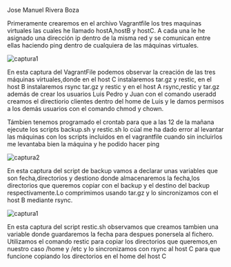 Jose Manuel Rivera Boza

Primeramente crearemos en el archivo Vagrantfile los tres maquinas virtuales las cuales he llamado hostA,hostB y hostC.
A cada una le he asignado una dirección ip dentro de la misma red y se comunican entre ellas haciendo ping dentro de 
cualquiera de las máquinas virtuales.

![captura1](img/capturaVagrantFile)

En esta captura del VagrantFile podemos observar la creación de las tres máquinas virtuales,donde
en el host C instalaremos tar.gz y restic, en el host B instalaremos rsync tar.gz y restic y en el
host A rsync,restic y tar.gz además de crear los usuarios Luis Pedro y Juan con el comando useradd
creamos el directiorio clientes dentro del home de Luis y le damos permisos a los demás usuarios con
el comando chmod y chown.

Támbien tenemos programado el crontab para que a las 12 de la mañana ejecute los scripts backup.sh 
y restic.sh lo cúal me ha dado error al levantar las máquinas con los scripts incluidos en el 
vagrantfile cuando sin incluirlos me levantaba bien la máquina y he podido hacer ping 


![captura2](img/capturaBackup)

En esta captura del script de backup vamos a declarar unas variables que son fecha,directorios y 
destiono donde almacenaremos la fecha,los directorios que queremos copiar con el backup y el 
destino del backup respectivamente.Lo comprimimos usando tar.gz y lo sincronizamos con el host B
mediante rsync.


![captura1](img/capturaRestic)

En esta captura del script restic.sh observamos que creamos tambien una variable donde guardaremos 
la fecha para despues ponersela al fichero. Utilizamos el comando restic para copiar los directorios
que queremos,en nuestro caso /home y /etc y lo sincronizamos con rsync al host C para que funcione
copiando los directorios en el home del host C
